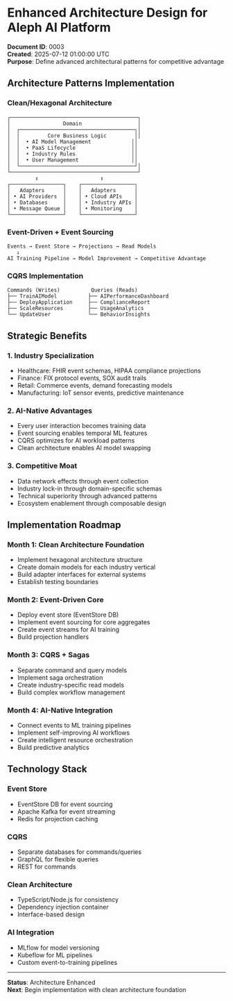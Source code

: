# Enhanced Architecture Design for Aleph AI Platform
**Document ID**: 0003  
**Created**: 2025-07-12 01:00:00 UTC  
**Purpose**: Define advanced architectural patterns for competitive advantage

## Architecture Patterns Implementation

### Clean/Hexagonal Architecture
```
┌─────────────────────────────────────────┐
│                 Domain                  │
│  ┌─────────────────────────────────────┐│
│  │         Core Business Logic         ││
│  │  • AI Model Management             ││
│  │  • PaaS Lifecycle                  ││
│  │  • Industry Rules                  ││
│  │  • User Management                 ││
│  └─────────────────────────────────────┘│
└─────────────────────────────────────────┘
         ↕                    ↕
┌─────────────────┐    ┌─────────────────┐
│   Adapters      │    │   Adapters      │
│ • AI Providers  │    │ • Cloud APIs    │
│ • Databases     │    │ • Industry APIs │
│ • Message Queue │    │ • Monitoring    │
└─────────────────┘    └─────────────────┘
```

### Event-Driven + Event Sourcing
```
Events → Event Store → Projections → Read Models
   ↓
AI Training Pipeline → Model Improvement → Competitive Advantage
```

### CQRS Implementation
```
Commands (Writes)          Queries (Reads)
├── TrainAIModel          ├── AIPerformanceDashboard
├── DeployApplication     ├── ComplianceReport
├── ScaleResources        ├── UsageAnalytics
└── UpdateUser            └── BehaviorInsights
```

## Strategic Benefits

### 1. Industry Specialization
- Healthcare: FHIR event schemas, HIPAA compliance projections
- Finance: FIX protocol events, SOX audit trails
- Retail: Commerce events, demand forecasting models
- Manufacturing: IoT sensor events, predictive maintenance

### 2. AI-Native Advantages
- Every user interaction becomes training data
- Event sourcing enables temporal ML features
- CQRS optimizes for AI workload patterns
- Clean architecture enables AI model swapping

### 3. Competitive Moat
- Data network effects through event collection
- Industry lock-in through domain-specific schemas
- Technical superiority through advanced patterns
- Ecosystem enablement through composable design

## Implementation Roadmap

### Month 1: Clean Architecture Foundation
- Implement hexagonal architecture structure
- Create domain models for each industry vertical
- Build adapter interfaces for external systems
- Establish testing boundaries

### Month 2: Event-Driven Core
- Deploy event store (EventStore DB)
- Implement event sourcing for core aggregates
- Create event streams for AI training
- Build projection handlers

### Month 3: CQRS + Sagas
- Separate command and query models
- Implement saga orchestration
- Create industry-specific read models
- Build complex workflow management

### Month 4: AI-Native Integration
- Connect events to ML training pipelines
- Implement self-improving AI workflows
- Create intelligent resource orchestration
- Build predictive analytics

## Technology Stack

### Event Store
- EventStore DB for event sourcing
- Apache Kafka for event streaming
- Redis for projection caching

### CQRS
- Separate databases for commands/queries
- GraphQL for flexible queries
- REST for commands

### Clean Architecture
- TypeScript/Node.js for consistency
- Dependency injection container
- Interface-based design

### AI Integration
- MLflow for model versioning
- Kubeflow for ML pipelines
- Custom event-to-training pipelines

---
**Status**: Architecture Enhanced  
**Next**: Begin implementation with clean architecture foundation
